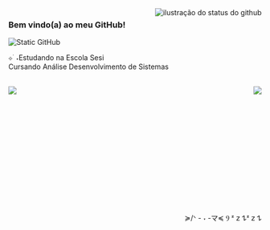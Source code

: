 <img align='right' src="https://github-readme-stats.vercel.app/api?username=isabelatodescatt&show_icons=true&title_color=783c00&text_color=af552e&icon_color=783c00&bg_color=f8efd4&cache_seconds=2300" alt="ilustração do status do github">

### Bem vindo(a) ao meu GitHub!

<img src="https://img.shields.io/static/v1?label=Overview&message=isabelatodescatt&color=f8efd4&style=for-the-badge&logo=GitHub" alt="Static GitHub">

<p>
  ⊹ ࣪ ˖Estudando na Escola Sesi<br/> Cursando Análise Desenvolvimento de Sistemas
</p>

<br>
<img align='left' src="https://spotify-recently-played-readme.vercel.app/api?user=obbl7mgc7223resqxai6oavpj">
<img align='right' src="https://github-readme-stats.vercel.app/api/top-langs/?username=isabelatodescatt&title_color=783c00&text_color=af552e&icon_color=783c00&bg_color=f8efd4">
<br><br><br><br><br><br><br><br><br><br><br><br><br><br>

<p align='right'
  >≽/ᐠ - ˕ -マ≼ Ⳋ   ᶻ 𝗓 𐰁ᶻ 𝗓 𐰁
</p>
